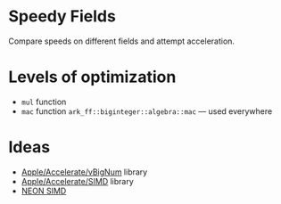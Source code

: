 # Speedy Fields
Compare speeds on different fields and attempt acceleration.

# Levels of optimization
- `mul` function
- `mac` function `ark_ff::biginteger::algebra::mac` –– used everywhere

# Ideas

- [Apple/Accelerate/vBigNum](https://developer.apple.com/documentation/accelerate/veclib/vbignum#1806683) library
- [Apple/Accelerate/SIMD](https://developer.apple.com/documentation/accelerate/simd) library
- [NEON SIMD](https://docs.rs/simd/latest/simd/aarch64/index.html)